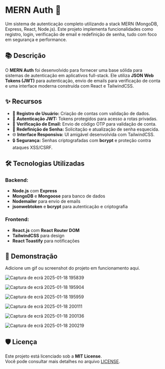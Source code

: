 # MERN Auth 🔐

Um sistema de autenticação completo utilizando a stack MERN (MongoDB, Express, React, Node.js). Este projeto implementa funcionalidades como registro, login, verificação de email e redefinição de senha, tudo com foco em segurança e performance.

## 📚 Descrição

O **MERN Auth** foi desenvolvido para fornecer uma base sólida para sistemas de autenticação em aplicativos full-stack. Ele utiliza **JSON Web Tokens (JWT)** para autenticação, envio de emails para verificação de conta e uma interface moderna construída com React e TailwindCSS.

## ✨ Recursos

- 🧾 **Registro de Usuário:** Criação de contas com validação de dados.
- 🔑 **Autenticação JWT:** Tokens protegidos para acesso a rotas privadas.
- 📧 **Verificação de Email:** Envio de código OTP para validação de conta.
- 🔄 **Redefinição de Senha:** Solicitação e atualização de senha esquecida.
- 🌐 **Interface Responsiva:** UI amigável desenvolvida com TailwindCSS.
- 🔒 **Segurança:** Senhas criptografadas com **bcrypt** e proteção contra ataques XSS/CSRF.

## 🛠️ Tecnologias Utilizadas

### Backend:
- **Node.js** com **Express**
- **MongoDB** e **Mongoose** para banco de dados
- **Nodemailer** para envio de emails
- **jsonwebtoken** e **bcrypt** para autenticação e criptografia

### Frontend:
- **React.js** com **React Router DOM**
- **TailwindCSS** para design
- **React Toastify** para notificações

## 🚀 Demonstração

Adicione um gif ou screenshot do projeto em funcionamento aqui. 

![Captura de ecrã 2025-01-18 195839](https://github.com/user-attachments/assets/1c0cbd25-de9f-4db1-b409-5644b9154e0f)

![Captura de ecrã 2025-01-18 195904](https://github.com/user-attachments/assets/0b491c94-e12f-4d6c-bb0d-9c439e19a7ff)

![Captura de ecrã 2025-01-18 195959](https://github.com/user-attachments/assets/fe366fc1-7c78-4dc2-8a0f-5c06d6cc2c52)

![Captura de ecrã 2025-01-18 200111](https://github.com/user-attachments/assets/4759f4bf-b376-4162-9d5f-4ebfc014f81e)

![Captura de ecrã 2025-01-18 200136](https://github.com/user-attachments/assets/26f306dd-57b4-43bf-83a0-f6a7f40b13cf)

![Captura de ecrã 2025-01-18 200219](https://github.com/user-attachments/assets/07f1a6fd-6b7e-4754-bb94-9f8cb82ddf0d)



## 🛡️ Licença

Este projeto está licenciado sob a **MIT License**.  
Você pode consultar mais detalhes no arquivo [LICENSE](./LICENSE).




   

